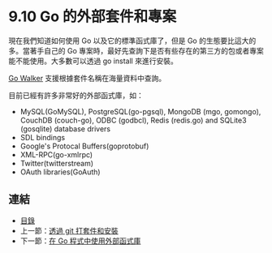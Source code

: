# 9.10 Go 的外部套件和專案

現在我們知道如何使用 Go 以及它的標準函式庫了，但是 Go 的生態要比這大的多。當著手自己的 Go 專案時，最好先查詢下是否有些存在的第三方的包或者專案能不能使用。大多數可以透過 go install 來進行安裝。

[Go Walker](https://gowalker.org) 支援根據套件名稱在海量資料中查詢。

目前已經有許多非常好的外部函式庫，如：

- MySQL(GoMySQL), PostgreSQL(go-pgsql), MongoDB (mgo, gomongo), CouchDB (couch-go), ODBC (godbcl), Redis (redis.go) and SQLite3 (gosqlite) database drivers
- SDL bindings
- Google's Protocal Buffers(goprotobuf)
- XML-RPC(go-xmlrpc)
- Twitter(twitterstream)
- OAuth libraries(GoAuth)
	
## 連結

- [目錄](directory.md)
- 上一節：[透過 git 打套件和安裝](09.9.md)
- 下一節：[在 Go 程式中使用外部函式庫](09.11.md)
	
